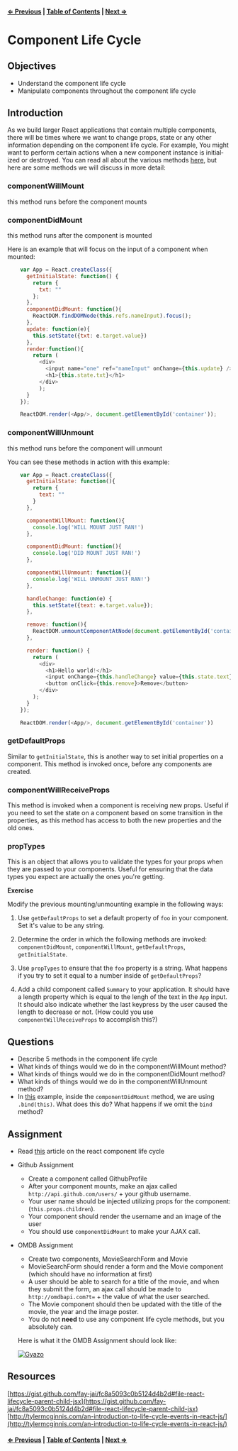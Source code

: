 #### [⇐ Previous](props-and-state.md) | [Table of Contents](README.md#table-of-contents) | [Next ⇒](refs.md)

# Component Life Cycle

## Objectives

- Understand the component life cycle
- Manipulate components throughout the component life cycle

## Introduction

As we build larger React applications that contain multiple components, there will be times where we want to change props, state or any other information depending on the component life cycle. For example, You might want to per­form cer­tain actions when a new com­po­nent instance is ini­tial­ized or destroyed. You can read all about the various methods [here](https://facebook.github.io/react/docs/component-specs.html), but here are some methods we will discuss in more detail:

### componentWillMount
this method runs before the component mounts

### componentDidMount
this method runs after the component is mounted

Here is an example that will focus on the input of a component when mounted:

```js
    var App = React.createClass({
      getInitialState: function() {
        return {
          txt: ""
        };
      },
      componentDidMount: function(){
        ReactDOM.findDOMNode(this.refs.nameInput).focus();
      },
      update: function(e){
        this.setState({txt: e.target.value})
      },
      render:function(){
        return (
          <div>
            <input name="one" ref="nameInput" onChange={this.update} />
            <h1>{this.state.txt}</h1>
          </div>
          );
      }
    });

    ReactDOM.render(<App/>, document.getElementById('container'));

```

### componentWillUnmount
this method runs before the component will unmount

You can see these methods in action with this example:
```js
    var App = React.createClass({
      getInitialState: function(){
        return {
          text: ""
        }
      },

      componentWillMount: function(){
        console.log('WILL MOUNT JUST RAN!')
      },

      componentDidMount: function(){
        console.log('DID MOUNT JUST RAN!')
      },

      componentWillUnmount: function(){
        console.log('WILL UNMOUNT JUST RAN!')
      },

      handleChange: function(e) {
        this.setState({text: e.target.value});
      },

      remove: function(){
        ReactDOM.unmountComponentAtNode(document.getElementById('container'))
      },

      render: function() {
        return (
          <div>
            <h1>Hello world!</h1>
            <input onChange={this.handleChange} value={this.state.text} />
            <button onClick={this.remove}>Remove</button>
          </div>
        );
      }
    });

    ReactDOM.render(<App/>, document.getElementById('container'))
```

### getDefaultProps

Similar to `getInitialState`, this is another way to set initial properties on a component. This method is invoked once, before any components are created.

### componentWillReceiveProps

This method is invoked when a component is receiving new props. Useful if you need to set the state on a component based on some transition in the properties, as this method has access to both the new properties and the old ones.

### propTypes

This is an object that allows you to validate the types for your props when they are passed to your components. Useful for ensuring that the data types you expect are actually the ones you're getting.

**Exercise**

Modify the previous mounting/unmounting example in the following ways:

1. Use `getDefaultProps` to set a default property of `foo` in your component. Set it's value to be any string.

2. Determine the order in which the following methods are invoked: `componentDidMount`, `componentWillMount`, `getDefaultProps`, `getInitialState`.

3. Use `propTypes` to ensure that the `foo` property is a string. What happens if you try to set it equal to a number inside of `getDefaultProps`?

4. Add a child component called `Summary` to your application. It should have a length property which is equal to the lengh of the text in the `App` input. It should also indicate whether the last keypress by the user caused the length to decrease or not. (How could you use `componentWillReceiveProps` to accomplish this?)

## Questions

* Describe 5 methods in the component life cycle
* What kinds of things would we do in the componentWillMount method?
* What kinds of things would we do in the componentDidMount method?
* What kinds of things would we do in the componentWillUnmount method?
* In [this](https://facebook.github.io/react/tips/initial-ajax.html) example, inside the `componentDidMount` method, we are using `.bind(this)`. What does this do? What happens if we omit the `bind` method?

## Assignment

* Read [this](http://javascript.tutorialhorizon.com/2014/09/13/execution-sequence-of-a-react-components-lifecycle-methods/) article on the react component life cycle
* Github Assignment
    - Create a component called GithubProfile
    - After your component mounts, make an ajax called `http://api.github.com/users/` + your github username.
    - Your user name should be injected utilizing props for the component: (`this.props.children`).
    - Your component should render the username and an image of the user  
    - You should use `componentDidMount` to make your AJAX call.
* OMDB Assignment
    - Create two components, MovieSearchForm and Movie
    - MovieSearchForm should render a form and the Movie component (which should have no information at first)
    - A user should be able to search for a title of the movie, and when they submit the form, an ajax call should be made to `http://omdbapi.com?t=` + the value of what the user searched.
    - The Movie component should then be updated with the title of the movie, the year and the image poster.
    - You do not **need** to use any component life cycle methods, but you absolutely can.

    Here is what it the OMDB Assignment should look like:

    [![Gyazo](https://i.gyazo.com/cbf99774cb8a8bc7507ebad5e651dffc.gif)](https://gyazo.com/cbf99774cb8a8bc7507ebad5e651dffc)

## Resources

[https://gist.github.com/fay-jai/fc8a5093c0b5124d4b2d#file-react-lifecycle-parent-child-jsx](https://gist.github.com/fay-jai/fc8a5093c0b5124d4b2d#file-react-lifecycle-parent-child-jsx)
[http://tylermcginnis.com/an-introduction-to-life-cycle-events-in-react-js/](http://tylermcginnis.com/an-introduction-to-life-cycle-events-in-react-js/)

#### [⇐ Previous](props-and-state.md) | [Table of Contents](README.md#table-of-contents) | [Next ⇒](refs.md)
